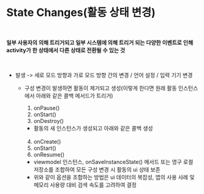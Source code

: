 # State Changes(활동 상태 변경)

<br>

**일부 사용자의 의해 트리거되고 일부 시스템에 의해 트리거 되는 다양한 이벤트로 인해 activity가 한 상태에서 다른 상태로 전환될 수 있는 것**

<br>

* 발생 -> 세로 모드 방향과 가로 모드 방향 간의 변경 / 언어 설정 / 입력 기기 변경

  * 구성 변경이 발생하면 활동이 제거되고 생성(이렇게 한다면 원래 활동 인스턴스에서 아래와 같은 콜백 메서드가 트리거)
    1. onPause()
    2. onStart()
    3. onDestroy()
    * 활동의 새 인스턴스가 생성되고 아래와 같은 콜백 생성
    
    <br>
    
    4. onCreate()
    5. onStart()
    6. onResume()

    * viewmodel 인스턴스, onSaveInstanceState() 메서드 또는 영구 로컬 저장소를 조합하여 모든 구성 변경 시 활동의 ui 상태 보존
    * 위와 같이 옵션을 조합하는 방법은 ui 데이터의 복잡성, 앱의 사용 사례 및 메모리 사용량 대비 검색 속도를 고려하여 결정